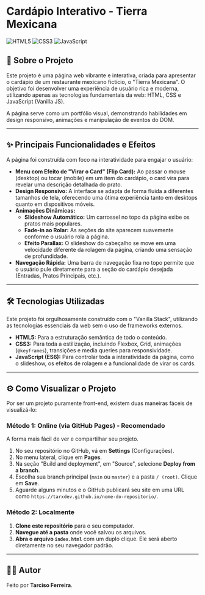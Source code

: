 # Cardápio Interativo - Tierra Mexicana

![HTML5](https://img.shields.io/badge/html5-%23E34F26.svg?style=for-the-badge&logo=html5&logoColor=white) ![CSS3](https://img.shields.io/badge/css3-%231572B6.svg?style=for-the-badge&logo=css3&logoColor=white) ![JavaScript](https://img.shields.io/badge/javascript-%23323330.svg?style=for-the-badge&logo=javascript&logoColor=%23F7DF1E)

## 📖 Sobre o Projeto

Este projeto é uma página web vibrante e interativa, criada para apresentar o cardápio de um restaurante mexicano fictício, o "Tierra Mexicana". O objetivo foi desenvolver uma experiência de usuário rica e moderna, utilizando apenas as tecnologias fundamentais da web: HTML, CSS e JavaScript (Vanilla JS).

A página serve como um portfólio visual, demonstrando habilidades em design responsivo, animações e manipulação de eventos do DOM.

---

## ✨ Principais Funcionalidades e Efeitos

A página foi construída com foco na interatividade para engajar o usuário:

-   **Menu com Efeito de "Virar o Card" (Flip Card):** Ao passar o mouse (desktop) ou tocar (mobile) em um item do cardápio, o card vira para revelar uma descrição detalhada do prato.
-   **Design Responsivo:** A interface se adapta de forma fluida a diferentes tamanhos de tela, oferecendo uma ótima experiência tanto em desktops quanto em dispositivos móveis.
-   **Animações Dinâmicas:**
    -   **Slideshow Automático:** Um carrossel no topo da página exibe os pratos mais populares.
    -   **Fade-in ao Rolar:** As seções do site aparecem suavemente conforme o usuário rola a página.
    -   **Efeito Parallax:** O slideshow do cabeçalho se move em uma velocidade diferente da rolagem da página, criando uma sensação de profundidade.
-   **Navegação Rápida:** Uma barra de navegação fixa no topo permite que o usuário pule diretamente para a seção do cardápio desejada (Entradas, Pratos Principais, etc.).

---

## 🛠️ Tecnologias Utilizadas

Este projeto foi orgulhosamente construído com o "Vanilla Stack", utilizando as tecnologias essenciais da web sem o uso de frameworks externos.

-   **HTML5:** Para a estruturação semântica de todo o conteúdo.
-   **CSS3:** Para toda a estilização, incluindo Flexbox, Grid, animações (`@keyframes`), transições e media queries para responsividade.
-   **JavaScript (ES6):** Para controlar toda a interatividade da página, como o slideshow, os efeitos de rolagem e a funcionalidade de virar os cards.

---

## ⚙️ Como Visualizar o Projeto

Por ser um projeto puramente front-end, existem duas maneiras fáceis de visualizá-lo:

### Método 1: Online (via GitHub Pages) - Recomendado

A forma mais fácil de ver e compartilhar seu projeto.

1.  No seu repositório no GitHub, vá em **Settings** (Configurações).
2.  No menu lateral, clique em **Pages**.
3.  Na seção "Build and deployment", em "Source", selecione **Deploy from a branch**.
4.  Escolha sua branch principal (`main` ou `master`) e a pasta `/ (root)`. Clique em **Save**.
5.  Aguarde alguns minutos e o GitHub publicará seu site em uma URL como `https://tarxdev.github.io/nome-do-repositorio/`.

### Método 2: Localmente

1.  **Clone este repositório** para o seu computador.
2.  **Navegue até a pasta** onde você salvou os arquivos.
3.  **Abra o arquivo `index.html`** com um duplo clique. Ele será aberto diretamente no seu navegador padrão.

---

## 👨‍💻 Autor

Feito por **Tarciso Ferreira**.
